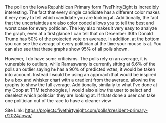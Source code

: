 The poll  on the Iowa Repuhblican Primary form FiveThirtyEight is incredibly interesting. The fact that every single candidate has a different color makes it very easy to tell which candidate you are looking at. Additionally, the fact that the uncertainties are also color coded allows you to tell the best and worst case for every politician. The key also makes it very easy to analyze the graph, even at a first glance I can tell that on December 30th Donald Trump has 50% of the projected vote on average. In addition, at the bottom you can see the average of every politician at the time your mouse is at. You can also see that these graphs show 95% of all polls shown. 

However, I do have some criticisms. The polls rely on an average, it is vunerable to outliers, while Ramaswamy is currently sitting at 6.6% of the polls an outlier saying he has a 90% of predicted votes, it would be taken into account. Instead I would be using an approach that would be inspired by a box and whisker chart with a gradient from the average, allowing the graphs to show the full average. Additionally, similarly to what I've done at my Coop at TTM technologies, I would also allow the user to select and deselect which politician they are looking at. If thats done a user can take one politician out of the race to have a cleaner view. 

Site Link: https://projects.fivethirtyeight.com/polls/president-primary-r/2024/iowa/
